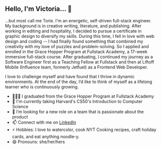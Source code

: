 ## Hello, I'm Victoria... 👋

...but most call me Torie. I'm an energetic, self-driven full-stack engineer. My background is in creative writing, literature, and publishing. After working in editing and hospitality, I decided to pursue a certificate in graphic design to diversify my skills. During this time, I fell in love with web design and coding -- I had finally found something that combined my creativity with my love of puzzles and problem-solving. So I applied and enrolled in the Grace Hopper Program at Fullstack Academy, a 17-week immersive full-stack course. After graduating, I continued my journey as a Software Engineer first as a Teaching Fellow at Fullstack and then at Liftoff Mobile (Influence team, formerly Jetfuel) as a Frontend Web Developer. 

I love to challenge myself and have found that I thrive in dynamic environments. At the end of the day, I’d like to think of myself as a lifelong learner who is continuously growing.

- 👩🏻‍💻 I graduated from the Grace Hopper Program at Fullstack Academy
- 🌱 I'm currently taking Harvard's CS50's Introduction to Computer Science
- 👯 I’m looking for a new role on a team that is passionate about the product
- 📫 Connect with me on [LinkedIn](https://www.linkedin.com/in/victoriakim20/)
- ⚡️ Hobbies: I love to watercolor, cook NYT Cooking recipes, craft holiday cards, and eat anything noodle-y.
- 😄 Pronouns: she/her/hers

<!--
**toriekim/toriekim** is a ✨ _special_ ✨ repository because its `README.md` (this file) appears on your GitHub profile.

Here are some ideas to get you started:

- 🔭 I’m currently working on ...
- 🌱 I’m currently learning ...
- 👯 I’m looking to collaborate on ...
- 🤔 I’m looking for help with ...
- 💬 Ask me about ...
- 📫 How to reach me: ...
- 😄 Pronouns: ...
- ⚡ Fun fact: ...
-->
